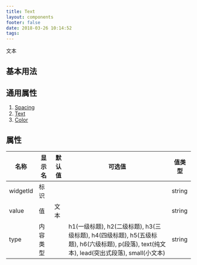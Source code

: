 ```yaml
---
title: Text
layout: components
footer: false
date: 2018-03-26 10:14:52
tags:
---
```


文本

## 基本用法

## 通用属性

1. [Spacing](../Utilities/Spacing.html)
1. [Text](../Utilities/Text.html)
1. [Color](../Utilities/Color.html)

## 属性

| 名称  | 显示名 | 默认值 | 可选值 | 值类型 |
| ----- | ------ | --------- | -------- | --------- |
| widgetId | 标识 | | | string |
| value | 值 | 文本 | | string |
| type | 内容类型 | | h1(一级标题), h2(二级标题), h3(三级标题), h4(四级标题), h5(五级标题), h6(六级标题), p(段落), text(纯文本), lead(突出式段落), small(小文本) | string |
